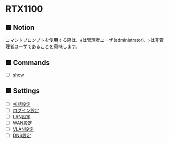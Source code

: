 # RTX1100
## ■ Notion
コマンドプロンプトを使用する際は、`#`は管理者ユーザ(administrator)、`>`は非管理者ユーザであることを意味します。

## ■ Commands
- [ ] [show](show)

## ■ Settings
- [ ] [初期設定](01_initial)
- [ ] [ログイン設定](02_login)
- [ ] [LAN設定](03_lan)
- [ ] [WAN設定](04_wan)
- [ ] [VLAN設定](05_vlan)
- [ ] [DNS設定](06_dns)
